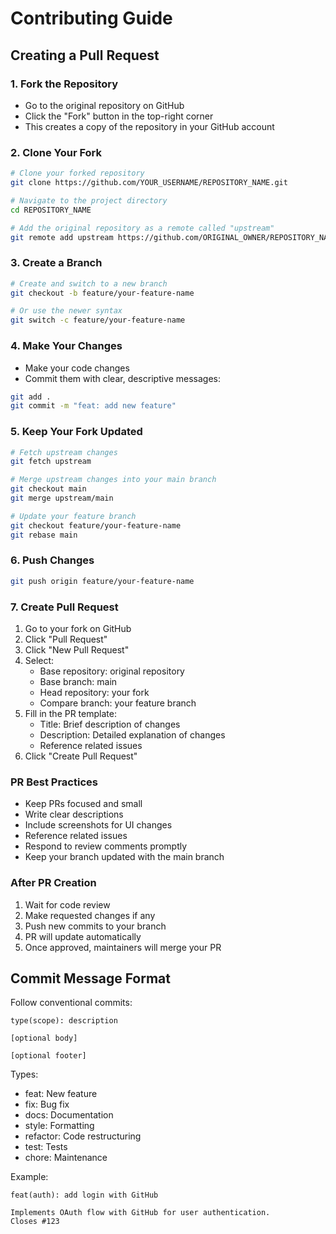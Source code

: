 # Contributing Guide

## Creating a Pull Request

### 1. Fork the Repository
- Go to the original repository on GitHub
- Click the "Fork" button in the top-right corner
- This creates a copy of the repository in your GitHub account

### 2. Clone Your Fork
```bash
# Clone your forked repository
git clone https://github.com/YOUR_USERNAME/REPOSITORY_NAME.git

# Navigate to the project directory
cd REPOSITORY_NAME

# Add the original repository as a remote called "upstream"
git remote add upstream https://github.com/ORIGINAL_OWNER/REPOSITORY_NAME.git
```

### 3. Create a Branch
```bash
# Create and switch to a new branch
git checkout -b feature/your-feature-name

# Or use the newer syntax
git switch -c feature/your-feature-name
```

### 4. Make Your Changes
- Make your code changes
- Commit them with clear, descriptive messages:
```bash
git add .
git commit -m "feat: add new feature"
```

### 5. Keep Your Fork Updated
```bash
# Fetch upstream changes
git fetch upstream

# Merge upstream changes into your main branch
git checkout main
git merge upstream/main

# Update your feature branch
git checkout feature/your-feature-name
git rebase main
```

### 6. Push Changes
```bash
git push origin feature/your-feature-name
```

### 7. Create Pull Request
1. Go to your fork on GitHub
2. Click "Pull Request"
3. Click "New Pull Request"
4. Select:
   - Base repository: original repository
   - Base branch: main
   - Head repository: your fork
   - Compare branch: your feature branch
5. Fill in the PR template:
   - Title: Brief description of changes
   - Description: Detailed explanation of changes
   - Reference related issues
6. Click "Create Pull Request"

### PR Best Practices
- Keep PRs focused and small
- Write clear descriptions
- Include screenshots for UI changes
- Reference related issues
- Respond to review comments promptly
- Keep your branch updated with the main branch

### After PR Creation
1. Wait for code review
2. Make requested changes if any
3. Push new commits to your branch
4. PR will update automatically
5. Once approved, maintainers will merge your PR

## Commit Message Format
Follow conventional commits:
```
type(scope): description

[optional body]

[optional footer]
```

Types:
- feat: New feature
- fix: Bug fix
- docs: Documentation
- style: Formatting
- refactor: Code restructuring
- test: Tests
- chore: Maintenance

Example:
```
feat(auth): add login with GitHub

Implements OAuth flow with GitHub for user authentication.
Closes #123
```